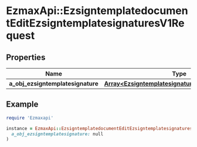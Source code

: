 # EzmaxApi::EzsigntemplatedocumentEditEzsigntemplatesignaturesV1Request

## Properties

| Name | Type | Description | Notes |
| ---- | ---- | ----------- | ----- |
| **a_obj_ezsigntemplatesignature** | [**Array&lt;EzsigntemplatesignatureRequestCompound&gt;**](EzsigntemplatesignatureRequestCompound.md) |  |  |

## Example

```ruby
require 'Ezmaxapi'

instance = EzmaxApi::EzsigntemplatedocumentEditEzsigntemplatesignaturesV1Request.new(
  a_obj_ezsigntemplatesignature: null
)
```

